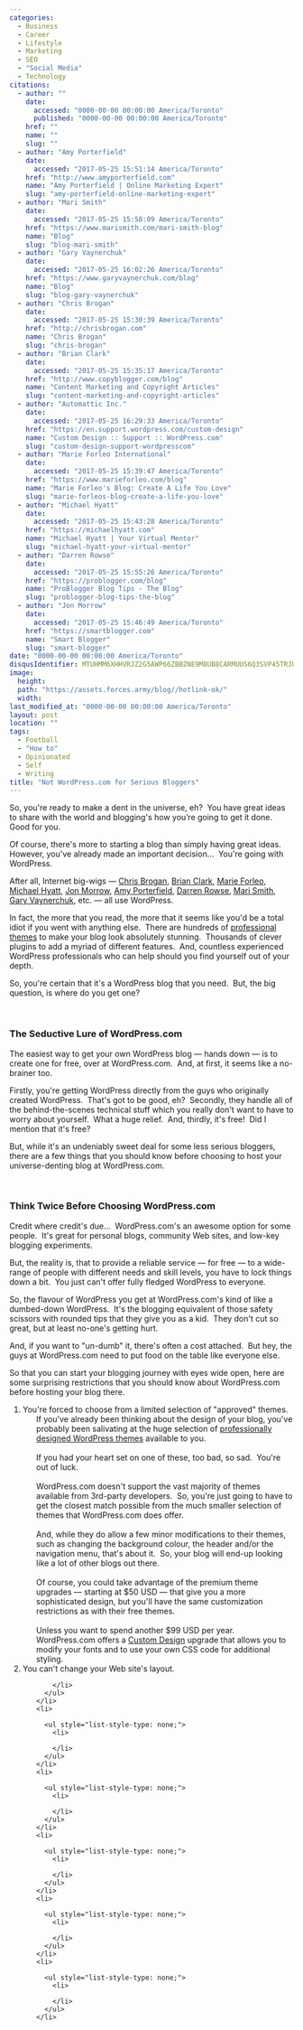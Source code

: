 ```yaml
---
categories:
  - Business
  - Career
  - Lifestyle
  - Marketing
  - SEO
  - "Social Media"
  - Technology
citations:
  - author: ""
    date:
      accessed: "0000-00-00 00:00:00 America/Toronto"
      published: "0000-00-00 00:00:00 America/Toronto"
    href: ""
    name: ""
    slug: ""
  - author: "Amy Porterfield"
    date:
      accessed: "2017-05-25 15:51:14 America/Toronto"
    href: "http://www.amyporterfield.com"
    name: "Amy Porterfield | Online Marketing Expert"
    slug: "amy-porterfield-online-marketing-expert"
  - author: "Mari Smith"
    date:
      accessed: "2017-05-25 15:58:09 America/Toronto"
    href: "https://www.marismith.com/mari-smith-blog"
    name: "Blog"
    slug: "blog-mari-smith"
  - author: "Gary Vaynerchuk"
    date:
      accessed: "2017-05-25 16:02:26 America/Toronto"
    href: "https://www.garyvaynerchuk.com/blog"
    name: "Blog"
    slug: "blog-gary-vaynerchuk"
  - author: "Chris Brogan"
    date:
      accessed: "2017-05-25 15:30:39 America/Toronto"
    href: "http://chrisbrogan.com"
    name: "Chris Brogan"
    slug: "chris-brogan"
  - author: "Brian Clark"
    date:
      accessed: "2017-05-25 15:35:17 America/Toronto"
    href: "http://www.copyblogger.com/blog"
    name: "Content Marketing and Copyright Articles"
    slug: "content-marketing-and-copyright-articles"
  - author: "Automattic Inc."
    date:
      accessed: "2017-05-25 16:29:33 America/Toronto"
    href: "https://en.support.wordpress.com/custom-design"
    name: "Custom Design :: Support :: WordPress.com"
    slug: "custom-design-support-wordpresscom"
  - author: "Marie Forleo International"
    date:
      accessed: "2017-05-25 15:39:47 America/Toronto"
    href: "https://www.marieforleo.com/blog"
    name: "Marie Forleo's Blog: Create A Life You Love"
    slug: "marie-forleos-blog-create-a-life-you-love"
  - author: "Michael Hyatt"
    date:
      accessed: "2017-05-25 15:43:28 America/Toronto"
    href: "https://michaelhyatt.com"
    name: "Michael Hyatt | Your Virtual Mentor"
    slug: "michael-hyatt-your-virtual-mentor"
  - author: "Darren Rowse"
    date:
      accessed: "2017-05-25 15:55:26 America/Toronto"
    href: "https://problogger.com/blog"
    name: "ProBlogger Blog Tips - The Blog"
    slug: "problogger-blog-tips-the-blog"
  - author: "Jon Morrow"
    date:
      accessed: "2017-05-25 15:46:49 America/Toronto"
    href: "https://smartblogger.com"
    name: "Smart Blogger"
    slug: "smart-blogger"
date: "0000-00-00 00:00:00 America/Toronto"
disqusIdentifier: MTUHMM6XHHVRJZ2G5AWP66ZBBZNE9M8UB8CARMUUS6Q3SVP45TRJUS98Q2HWUJAYYW6SETK4HHRJJRPXHXFKWAH8TWQ4G3SBX4F2
image:
  height: 
  path: "https://assets.forces.army/blog//hotlink-ok/"
  width: 
last_modified_at: "0000-00-00 00:00:00 America/Toronto"
layout: post
location: ""
tags:
  - Football
  - "How to"
  - Opinionated
  - Self
  - Writing
title: "Not WordPress.com for Serious Bloggers"
---
```


<!--
  ~ https://smartblogger.com/wordpress-hosting
  -->

<p>
  So, you're ready to make a dent in the universe, eh?&nbsp; You have great ideas to share with the world and blogging's how you’re going to get it done.&nbsp;
  Good for you.
</p>
<p>
  Of course, there's more to starting a blog than simply having great ideas.&nbsp; However, you've already made an important decision&hellip;&nbsp; You're going
  with WordPress.
</p>
<p>
  After all, Internet big-wigs &#8212; <a href="{{ site.url }}{{ page.url }}#cite-chris-brogan" rel="me" title="Chris Brogan">Chris Brogan</a>, <a
    href="{{ site.url }}{{ page.url }}#cite-content-marketing-and-copyright-articles" rel="me" title="Content Marketing and Copyright Articles">Brian Clark</a>,
  <a href="{{ site.url }}{{ page.url }}#cite-marie-forleos-blog-create-a-life-you-love" rel="me" title="Marie Forleo's Blog: Create A Life You Love">Marie
  Forleo</a>, <a href="{{ site.url }}{{ page.url }}#cite-michael-hyatt-your-virtual-mentor" rel="me" title="Michael Hyatt | Your Virtual Mentor">Michael
  Hyatt</a>, <a href="{{ site.url }}{{ page.url }}#cite-smart-blogger" rel="me" title="Smart Blogger">Jon Morrow</a>, <a
    href="{{ site.url }}{{ page.url }}#cite-amy-porterfield-online-marketing-expert" rel="me" title="Amy Porterfield | Online Marketing Expert">Amy
  Porterfield</a>, <a href="{{ site.url }}{{ page.url }}#cite-problogger-blog-tips-the-blog" rel="me" title="ProBlogger Blog Tips - The Blog">Darren Rowse</a>,
  <a href="{{ site.url }}{{ page.url }}#cite-blog-mari-smith" rel="me" title="Blog">Mari Smith</a>, <a
    href="{{ site.url }}{{ page.url }}#cite-blog-gary-vaynerchuk" rel="me" title="Blog">Gary Vaynerchuk</a>, etc. &#8212; all use WordPress.
</p>
<p>
  In fact, the more that you read, the more that it seems like you'd be a total idiot if you went with anything else.&nbsp; There are hundreds of <a
    href="{{ site.uri.shortURL }}/Template-Monster_WordPress" rel="external" target="_blank" title="">professional themes</a> to make your blog look absolutely
  stunning.&nbsp; Thousands of clever plugins to add a myriad of different features.&nbsp; And, countless experienced WordPress professionals who can help
  should you find yourself out of your depth.
</p>
<p>
  So, you're certain that it's a WordPress blog that you need.&nbsp; But, the big question, is where do you get one?
</p>
<p>
  &nbsp;
</p>
<h3 id="the-seductive-lure-of-wordpresscom">
  The Seductive Lure of WordPress.com
</h3>
<p>
  The easiest way to get your own WordPress blog &#8212; hands down &#8212; is to create one for free, over at WordPress.com.&nbsp; And, at first, it seems like
  a no-brainer too.
</p>
<p>
  Firstly, you're getting WordPress directly from the guys who originally created WordPress.&nbsp; That's got to be good, eh?&nbsp; Secondly, they handle all of
  the behind-the-scenes technical stuff which you really don't want to have to worry about yourself.&nbsp; What a huge relief.&nbsp; And, thirdly, it's
  free!&nbsp; Did I mention that it's free?
</p>
<p>
  But, while it's an undeniably sweet deal for some less serious bloggers, there are a few things that you should know before choosing to host your
  universe-denting blog at WordPress.com.
</p>
<p>
  &nbsp;
</p>
<h3 id="think-twice-before-choosing-wordpresscom">
  Think Twice Before Choosing WordPress.com
</h3>
<p>
  Credit where credit's due&hellip;&nbsp; WordPress.com's an awesome option for some people.&nbsp; It's great for personal blogs, community Web sites, and
  low-key blogging experiments.
</p>
<p>
  But, the reality is, that to provide a reliable service &#8212; for free &#8212; to a wide-range of people with different needs and skill levels, you have to
  lock things down a bit.&nbsp; You just can't offer fully fledged WordPress to everyone.
</p>
<p>
  So, the flavour of WordPress you get at WordPress.com's kind of like a dumbed-down WordPress.&nbsp; It's the blogging equivalent of those safety scissors with
  rounded tips that they give you as a kid.&nbsp; They don't cut so great, but at least no-one's getting hurt.
</p>
<p>
  And, if you want to &quot;un-dumb&quot; it, there's often a cost attached.&nbsp; But hey, the guys at WordPress.com need to put food on the table like
  everyone else.
</p>
<p>
  So that you can start your blogging journey with eyes wide open, here are some surprising restrictions that you should know about WordPress.com before hosting
  your blog there.
  <ol style="list-style-type: decimal;">
    <li>
      You're forced to choose from a limited selection of &quot;approved&quot; themes.
      <ul style="list-style-type: none;">
        <li>
          If you've already been thinking about the design of your blog, you've probably been salivating at the huge selection of <a
            href="{{ site.uri.shortURL }}/Template-Monster_WordPress" rel="external" target="_blank" title="">professionally designed WordPress themes</a>
          available to you.<br />
          &nbsp;<br />
          If you had your heart set on one of these, too bad, so sad.&nbsp; You're out of luck.<br />
          &nbsp;<br />
          WordPress.com doesn't support the vast majority of themes available from 3rd-party developers.&nbsp; So, you're just going to have to get the closest
          match possible from the much smaller selection of themes that WordPress.com does offer.<br />
          &nbsp;<br />
          And, while they do allow a few minor modifications to their themes, such as changing the background colour, the header and/or the navigation menu,
          that's about it.&nbsp; So, your blog will end-up looking like a lot of other blogs out there.<br />
          &nbsp;<br />
          Of course, you could take advantage of the premium theme upgrades &#8212; starting at $50 USD &#8212; that give you a more sophisticated design, but
          you'll have the same customization restrictions as with their free themes.<br />
          &nbsp;<br />
          Unless you want to spend another $99 USD per year.&nbsp; WordPress.com offers a <a
            href="{{ site.url }}{{ page.url }}#cite-custom-design-support-wordpresscom" rel="me" title="Custom Design :: Support :: WordPress.com">Custom
          Design</a> upgrade that allows you to modify your fonts and to use your own CSS code for additional styling.
        </li>
      </ul>
    </li>
    <li>
      You can't change your Web site's layout.
      <ul style="list-style-type: none;">
        <li>
          
        </li>
      </ul>
    </li>
    <li>
      
      <ul style="list-style-type: none;">
        <li>
          
        </li>
      </ul>
    </li>
    <li>
      
      <ul style="list-style-type: none;">
        <li>
          
        </li>
      </ul>
    </li>
    <li>
      
      <ul style="list-style-type: none;">
        <li>
          
        </li>
      </ul>
    </li>
    <li>
      
      <ul style="list-style-type: none;">
        <li>
          
        </li>
      </ul>
    </li>
    <li>
      
      <ul style="list-style-type: none;">
        <li>
          
        </li>
      </ul>
    </li>
  </ol>
</p>
